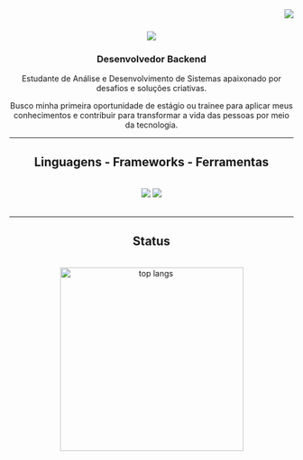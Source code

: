 <img align="right" src="https://visitor-badge.laobi.icu/badge?page_id=jonathasbatista.jonathasbatista" />

<h1 align="center">
    <img src="https://readme-typing-svg.herokuapp.com/?font=Righteous&size=35&center=true&vCenter=true&width=500&height=70&duration=4000&lines=Olá!+👋;+Eu+sou+o+Jonathas!;" />
</h1>

<h3 align="center">Desenvolvedor Backend</h3>

<div align="center">
 
Estudante de Análise e Desenvolvimento de Sistemas apaixonado por desafios e soluções criativas. 

Busco minha primeira oportunidade de estágio ou trainee para aplicar meus conhecimentos e contribuir para transformar a vida das pessoas por meio da tecnologia.

 </div>

 <hr/>
 
<h2 align="center">Linguagens - Frameworks - Ferramentas</h2>
<br/>
<div align="center">
    <img src="https://skillicons.dev/icons?i=vscode,html,css,git,github,tailwind,aws,docker,postman" />
    <img src="https://skillicons.dev/icons?i=java,spring,py,django,flask,fastapi,sklearn,tensorflow,opencv,javascript,mysql,postgres" /><br>
</div>
<br/>

<hr/>

<h2 align="center">Status</h2>
<br>
<div align=center>
  <img width=325 align="center" src="https://github-readme-stats.vercel.app/api/top-langs/?username=jonathasbatista&hide=HTML&langs_count=8&layout=compact&theme=react&border_radius=10&size_weight=0.5&count_weight=0.5&exclude_repo=github-readme-stats" alt="top langs" />
</div>

<br/><br/>
